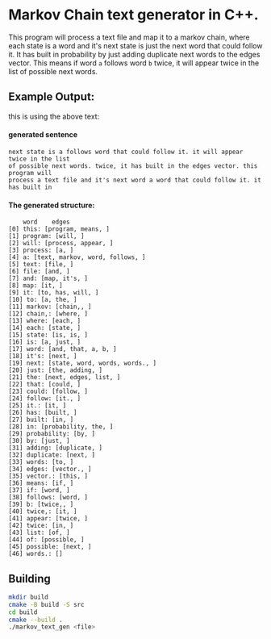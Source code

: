 # Markov Chain text generator in C++.

This program will process a text file and map it to a markov chain,
where each state is a word and it's next state is just the next word that
could follow it. It has built in probability by just adding duplicate next 
words to the edges vector. This means if word `a` follows word `b` twice, it
will appear twice in the list of possible next words.

## Example Output:
this is using the above text:

#### generated sentence
```
next state is a follows word that could follow it. it will appear twice in the list
of possible next words. twice, it has built in the edges vector. this program will
process a text file and it's next word a word that could follow it. it has built in
```
#### The generated structure:
```
    word    edges
[0] this: [program, means, ]
[1] program: [will, ]
[2] will: [process, appear, ]
[3] process: [a, ]
[4] a: [text, markov, word, follows, ]
[5] text: [file, ]
[6] file: [and, ]
[7] and: [map, it's, ]
[8] map: [it, ]
[9] it: [to, has, will, ]
[10] to: [a, the, ]
[11] markov: [chain,, ]
[12] chain,: [where, ]
[13] where: [each, ]
[14] each: [state, ]
[15] state: [is, is, ]
[16] is: [a, just, ]
[17] word: [and, that, a, b, ]
[18] it's: [next, ]
[19] next: [state, word, words, words., ]
[20] just: [the, adding, ]
[21] the: [next, edges, list, ]
[22] that: [could, ]
[23] could: [follow, ]
[24] follow: [it., ]
[25] it.: [it, ]
[26] has: [built, ]
[27] built: [in, ]
[28] in: [probability, the, ]
[29] probability: [by, ]
[30] by: [just, ]
[31] adding: [duplicate, ]
[32] duplicate: [next, ]
[33] words: [to, ]
[34] edges: [vector., ]
[35] vector.: [this, ]
[36] means: [if, ]
[37] if: [word, ]
[38] follows: [word, ]
[39] b: [twice,, ]
[40] twice,: [it, ]
[41] appear: [twice, ]
[42] twice: [in, ]
[43] list: [of, ]
[44] of: [possible, ]
[45] possible: [next, ]
[46] words.: []
```


## Building

```bash
mkdir build
cmake -B build -S src
cd build
cmake --build .
./markov_text_gen <file>
```
